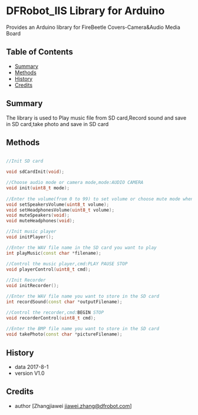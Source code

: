 # DFRobot_IIS Library for Arduino
Provides an Arduino library for FireBeetle Covers-Camera&Audio Media Board 
## Table of Contents

* [Summary](#summary)
* [Methods](#methods)
* [History](#history)
* [Credits](#credits)
<snippet>
<content>

## Summary

The library is used to Play music file from SD card,Record sound and save in SD card,take photo and save in SD card

## Methods

```C++

//Init SD card

void sdCardInit(void);

//Choose audio mode or camera mode,mode:AUDIO CAMERA
void init(uint8_t mode);
    
//Enter the volume(from 0 to 99) to set volume or choose mute mode when play music 
void setSpeakersVolume(uint8_t volume);
void setHeadphonesVolume(uint8_t volume);
void muteSpeakers(void);
void muteHeadphones(void);

//Init music player
void initPlayer();

//Enter the WAV file name in the SD card you want to play
int playMusic(const char *filename);

//Control the music player,cmd:PLAY PAUSE STOP
void playerControl(uint8_t cmd);
    
//Init Recorder
void initRecorder();

//Enter the WAV file name you want to store in the SD card 
int recordSound(const char *outputFilename);

//Control the recorder,cmd:BEGIN STOP
void recorderControl(uint8_t cmd);
    
//Enter the BMP file name you want to store in the SD card
void takePhoto(const char *pictureFilename);

```

## History

- data 2017-8-1
- version V1.0

## Credits

- author [Zhangjiawei  <jiawei.zhang@dfrobot.com>]